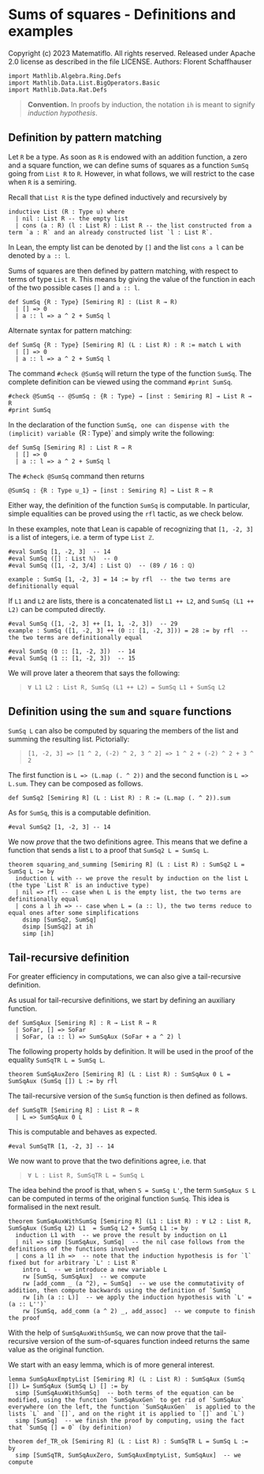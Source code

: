 # Sums of squares - Definitions and examples

Copyright (c) 2023 Matematiflo. All rights reserved.
Released under Apache 2.0 license as described in the file LICENSE.
Authors: Florent Schaffhauser

```lean
import Mathlib.Algebra.Ring.Defs
import Mathlib.Data.List.BigOperators.Basic
import Mathlib.Data.Rat.Defs
```

> **Convention.** In proofs by induction, the notation `ih` is meant to signify *induction hypothesis*.

## Definition by pattern matching

Let `R` be a type. As soon as `R` is endowed with an addition function, a zero and a square function, we can define sums of squares as a function `SumSq` going from `List R` to `R`. However, in what follows, we will restrict to the case when `R` is a semiring.

Recall that `List R` is the type defined inductively and recursively by

```lean
inductive List (R : Type u) where
  | nil : List R -- the empty list
  | cons (a : R) (l : List R) : List R -- the list constructed from a term `a : R` and an already constructed list `l : List R`.
```

In Lean, the empty list can be denoted by `[]` and the list `cons a l` can be denoted by `a :: l`.

Sums of squares are then defined by pattern matching, with respect to terms of type `List R`. This means by giving the value of the function in each of the two possible cases `[]` and `a :: l`.

```lean
def SumSq {R : Type} [Semiring R] : (List R → R)
  | [] => 0
  | a :: l => a ^ 2 + SumSq l
```

Alternate syntax for pattern matching:

```lean
def SumSq {R : Type} [Semiring R] (L : List R) : R := match L with
  | [] => 0
  | a :: l => a ^ 2 + SumSq l
```

The command `#check @SumSq` will return the type of the function `SumSq`. The complete definition can be viewed using the command `#print SumSq`.

```lean
#check @SumSq -- @SumSq : {R : Type} → [inst : Semiring R] → List R → R
#print SumSq
```

In the declaration of the function `SumSq, one can dispense with the (implicit) variable `{R : Type}` and simply write the following:

```lean
def SumSq [Semiring R] : List R → R
  | [] => 0
  | a :: l => a ^ 2 + SumSq l
```

The `#check @SumSq` command then returns

```lean
@SumSq : {R : Type u_1} → [inst : Semiring R] → List R → R
```

Either way, the definition of the function `SumSq` is computable. In particular, simple equalities can be proved using the `rfl` tactic, as we check below.

In these examples, note that Lean is capable of recognizing that `[1, -2, 3]` is a list of integers, i.e. a term of type `List ℤ`.

```lean
#eval SumSq [1, -2, 3]  -- 14
#eval SumSq ([] : List ℕ)  -- 0
#eval SumSq ([1, -2, 3/4] : List ℚ)  -- (89 / 16 : ℚ)

example : SumSq [1, -2, 3] = 14 := by rfl  -- the two terms are definitionally equal
```

If `L1` and `L2` are lists, there is a concatenated list `L1 ++ L2`, and `SumSq (L1 ++ L2)` can be computed directly.

```lean
#eval SumSq ([1, -2, 3] ++ [1, 1, -2, 3])  -- 29
example : SumSq ([1, -2, 3] ++ (0 :: [1, -2, 3])) = 28 := by rfl  -- the two terms are definitionally equal

#eval SumSq (0 :: [1, -2, 3])  -- 14
#eval SumSq (1 :: [1, -2, 3])  -- 15
```

We will prove later a theorem that says the following:

> `∀ L1 L2 : List R, SumSq (L1 ++ L2) = SumSq L1 + SumSq L2`

## Definition using the `sum` and `square` functions

`SumSq L` can also be computed by squaring the members of the list and summing the resulting list. Pictorially:

> `[1, -2, 3] => [1 ^ 2, (-2) ^ 2, 3 ^ 2] => 1 ^ 2 + (-2) ^ 2 + 3 ^ 2`

The first function is `L => (L.map (. ^ 2))` and the second function is `L => L.sum`. They can be composed as follows.

```lean
def SumSq2 [Semiring R] (L : List R) : R := (L.map (. ^ 2)).sum
```

As for `SumSq`, this is a computable definition.

```lean
#eval SumSq2 [1, -2, 3] -- 14
```

We now *prove* that the two definitions agree. This means that we define a function that sends a list `L` to a proof that `SumSq2 L = SumSq L`.

```lean
theorem squaring_and_summing [Semiring R] (L : List R) : SumSq2 L = SumSq L := by
  induction L with -- we prove the result by induction on the list L (the type `List R` is an inductive type)
  | nil => rfl -- case when L is the empty list, the two terms are definitionally equal
  | cons a l ih => -- case when L = (a :: l), the two terms reduce to equal ones after some simplifications
    dsimp [SumSq2, SumSq]
    dsimp [SumSq2] at ih
    simp [ih]
```

## Tail-recursive definition

For greater efficiency in computations, we can also give a tail-recursive definition.

As usual for tail-recursive definitions, we start by defining an auxiliary function.

```lean
def SumSqAux [Semiring R] : R → List R → R
  | SoFar, [] => SoFar
  | SoFar, (a :: l) => SumSqAux (SoFar + a ^ 2) l
```

The following property holds by definition. It will be used in the proof of the equality `SumSqTR L = SumSq L`.

```lean
theorem SumSqAuxZero [Semiring R] (L : List R) : SumSqAux 0 L = SumSqAux (SumSq []) L := by rfl
```

The tail-recursive version of the `SumSq` function is then defined as follows.

```lean
def SumSqTR [Semiring R] : List R → R
  | L => SumSqAux 0 L
```

This is computable and behaves as expected.

```lean
#eval SumSqTR [1, -2, 3] -- 14
```

We now want to prove that the two definitions agree, i.e. that

> `∀ L : List R, SumSqTR L = SumSq L`

The idea behind the proof is that, when `S = SumSq L'`, the term  `SumSqAux S L` can be computed in terms of the original function `SumSq`. This idea is formalised in the next result.

```lean
theorem SumSqAuxWithSumSq [Semiring R] (L1 : List R) : ∀ L2 : List R, SumSqAux (SumSq L2) L1  = SumSq L2 + SumSq L1 := by
  induction L1 with  -- we prove the result by induction on L1
  | nil => simp [SumSqAux, SumSq]  -- the nil case follows from the definitions of the functions involved
  | cons a l1 ih =>  -- note that the induction hypothesis is for `l` fixed but for arbitrary `L' : List R`
    intro L  -- we introduce a new variable L
    rw [SumSq, SumSqAux]  -- we compute
    rw [add_comm _ (a ^2), ← SumSq]  -- we use the commutativity of addition, then compute backwards using the definition of `SumSq`
    rw [ih (a :: L)]  -- we apply the induction hypothesis with `L' = (a :: L'')`
    rw [SumSq, add_comm (a ^ 2) _, add_assoc]  -- we compute to finish the proof
```

With the help of `SumSqAuxWithSumSq`, we can now prove that the tail-recursive version of the sum-of-squares function indeed returns the same value as the original function.

We start with an easy lemma, which is of more general interest.

```lean
lemma SumSqAuxEmptyList [Semiring R] (L : List R) : SumSqAux (SumSq []) L= SumSqAux (SumSq L) [] := by
  simp [SumSqAuxWithSumSq]  -- both terms of the equation can be modified, using the function `SumSqAuxGen` to get rid of `SumSqAux` everywhere (on the left, the function `SumSqAuxGen`  is applied to the lists `L` and `[]`, and on the right it is applied to `[]` and `L`)
  simp [SumSq]  -- we finish the proof by computing, using the fact that `SumSq [] = 0` (by definition)

theorem def_TR_ok [Semiring R] (L : List R) : SumSqTR L = SumSq L := by
  simp [SumSqTR, SumSqAuxZero, SumSqAuxEmptyList, SumSqAux]  -- we compute
```
